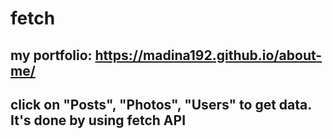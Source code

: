 # fetch
## my portfolio: https://madina192.github.io/about-me/
## click on "Posts", "Photos", "Users" to get data. It's done by using fetch API
